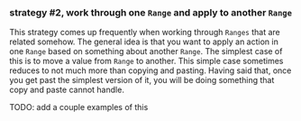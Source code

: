 ### strategy #2, work through one `Range` and apply to another `Range`

This strategy comes up frequently when working through `Ranges` that are related somehow. The general idea is that you want to apply an action in one `Range` based on something about another `Range`. The simplest case of this is to move a value from `Range` to another. This simple case sometimes reduces to not much more than copying and pasting. Having said that, once you get past the simplest version of it, you will be doing something that copy and paste cannot handle.

TODO: add a couple examples of this
